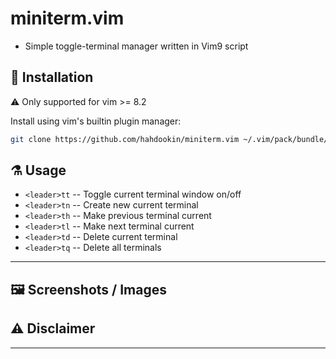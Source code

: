 # miniterm.vim
- Simple toggle-terminal manager written in Vim9 script

## :hammer: Installation
:warning: Only supported for vim >= 8.2

Install using vim's builtin plugin manager:
```sh
git clone https://github.com/hahdookin/miniterm.vim ~/.vim/pack/bundle/start/miniterm.vim
```

## :alembic: Usage
- `<leader>tt` -- Toggle current terminal window on/off
- `<leader>tn` -- Create new current terminal
- `<leader>th` -- Make previous terminal current
- `<leader>tl` -- Make next terminal current
- `<leader>td` -- Delete current terminal
- `<leader>tq` -- Delete all terminals

---

## :framed_picture: Screenshots / Images

## :warning: Disclaimer

--- 
